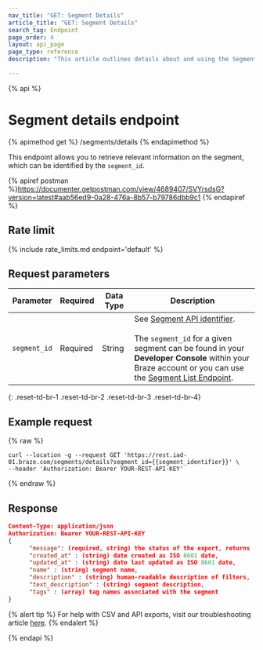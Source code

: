 ```yaml
---
nav_title: "GET: Segment Details"
article_title: "GET: Segment Details"
search_tag: Endpoint
page_order: 4
layout: api_page
page_type: reference
description: "This article outlines details about and using the Segments Details endpoint to export a list of available Segments."

---
```

{% api %}
# Segment details endpoint
{% apimethod get %}
/segments/details
{% endapimethod %}

This endpoint allows you to retrieve relevant information on the segment, which can be identified by the `segment_id`.

{% apiref postman %}https://documenter.getpostman.com/view/4689407/SVYrsdsG?version=latest#aab56ed9-0a28-476a-8b57-b79786dbb9c1 {% endapiref %}

## Rate limit

{% include rate_limits.md endpoint='default' %}

## Request parameters

| Parameter    | Required | Data Type | Description            |
| ------------ | -------- | --------- | ---------------------- |
| `segment_id` | Required | String | See [Segment API identifier]({{site.baseurl}}/api/identifier_types/).<br><br> The `segment_id` for a given segment can be found in your **Developer Console** within your Braze account or you can use the [Segment List Endpoint]({{site.baseurl}}/api/endpoints/export/get_segment/).  |
{: .reset-td-br-1 .reset-td-br-2 .reset-td-br-3  .reset-td-br-4}

## Example request
{% raw %}
```
curl --location -g --request GET 'https://rest.iad-01.braze.com/segments/details?segment_id={{segment_identifier}}' \
--header 'Authorization: Bearer YOUR-REST-API-KEY'
```
{% endraw %}

## Response

```json
Content-Type: application/json
Authorization: Bearer YOUR-REST-API-KEY
{
      "message": (required, string) the status of the export, returns 'success' when completed without errors,
      "created_at" : (string) date created as ISO 8601 date,
      "updated_at" : (string) date last updated as ISO 8601 date,
      "name" : (string) segment name,
      "description" : (string) human-readable description of filters,
      "text_description" : (string) segment description, 
      "tags" : (array) tag names associated with the segment
}
```
{% alert tip %}
For help with CSV and API exports, visit our troubleshooting article [here]({{site.baseurl}}/user_guide/data_and_analytics/export_braze_data/export_troubleshooting/).
{% endalert %}

{% endapi %}
